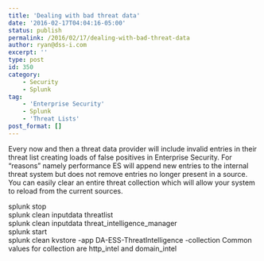 ```yaml
---
title: 'Dealing with bad threat data'
date: '2016-02-17T04:04:16-05:00'
status: publish
permalink: /2016/02/17/dealing-with-bad-threat-data
author: ryan@dss-i.com
excerpt: ''
type: post
id: 350
category:
    - Security
    - Splunk
tag:
    - 'Enterprise Security'
    - Splunk
    - 'Threat Lists'
post_format: []
---
```

Every now and then a threat data provider will include invalid entries in their threat list creating loads of false positives in Enterprise Security. For “reasons” namely performance ES will append new entries to the internal threat system but does not remove entries no longer present in a source. You can easily clear an entire threat collection which will allow your system to reload from the current sources.

splunk stop  
splunk clean inputdata threatlist  
splunk clean inputdata threat\_intelligence\_manager  
splunk start  
splunk clean kvstore -app DA-ESS-ThreatIntelligence -collection <collection>Common values for collection are http\_intel and domain\_intel

</collection>